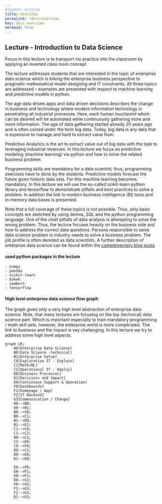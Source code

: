 ```yaml
---
#layout: article
title: Overview
permalink: /docs/overview
key: docs-overview
mermaid: True
---
```

## Lecture - Introduction to Data Science

Focus in this lecture is to transport my practice into the classroom by applying an inverted class room concept.

The lecture addresses students that are interested in the topic of enterprise data science which is linking the enterprise business perspective to pragmatic mathematical model designing and IT constraints. All three topics are addressed – examples are presented with respect to machine learning and predictive models  in python.

The age data driven apps and data driven decisions describes the change in business and technology where modern information technology is penetrating all industrial processes.
Here, each human touchpoint which can be desired will be automated while continuously gathering more and more information. The age of data gathering started already 20 years ago and is often coined under the term big data. Today, big data is any data that is expensive to manage and hard to extract value from.

 Predictive Analytics is the art to extract value out of big data with the task to leveraging industrial revenues. In this lecture we focus on predictive modeling (machine learning) via python and how to solve the related business problem.

 Programming skills are mandatory for a data scientist; thus, programming exercises have to done by the students. Predictive models forecast the future given historic data sets. For this machine learning becomes mandatory. In this lecture we will use the so-called scikit-learn python library and tensorflow to demonstrate pitfalls and best practices to solve a problem.
In addition the link to modern business intelligence (BI) tools and in-memory data bases is presented.

 Note that a full coverage of these topics is not possible. Thus, only basic concepts are sketched by using demos, SQL and the python programming language. One of the chief pitfalls of data analysis is attempting to solve the wrong problem. Thus, the lecture focuses heavily on the business side and how to address the correct data questions. Persons responsible to solve data science problem in industry needs to solve a business problem. The job profile is often denoted as data scientists. A further description of enterprise data science can be found within the [complementary blog posts](/docs/enterprise_data_science
)

#### used python packages in the lecture

```
- numpy
- pandas
- scikit-learn
- bokeh
- seaborn
- tensorflow
```

<!--more-->
#### High level enterprise data science flow graph

The graph gives only a very high level abstraction of enterprise data science. Note, that many lectures are focusing on the top (technical) data science part. Which is important especially to train mandatory programming / math skill sets, however, the enterprise world is more complicated. The link to business and the impact is vey challenging. In this lecture we try to address some high level aspects.

```mermaid
graph LR;
    A0(Enterprise Data Science)
    B0(Data Science -technical)
    B1[Enterprise Value]
    C0[Explorative IT - Explain]
    C1[Math/ML]
    C2[Operational IT - Deploy]
    D0[Business Processes]
    D1[Decisions and Impact]
    E0(Continuous Support & Operation)
    F0[Dashboards]
    F1[Homepage / App]
    F2[IT Backend]
    G3[Communication / Change]
    A0-->B0;
    A0-->B1;
    B0-->C0;
    B0-->C1;
    B1-->D0;
    B1-->D1;
    C1-->C0;
    C1-->C2;
    B0-->C2;
    C2-->E0;
    C0-->F0;
    D0-->C2;
    D0-->E0;
    D1-->E0;

    E0-->F0;
    E0-->F1;
    E0-->F2;
    E0-->G3;
    F0-->G3;
    F1-->G3;
    F2-->G3;
    D1-->G3;
```
